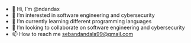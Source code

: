 - 👋 Hi, I’m @ndandax
- 👀 I’m interested in software engineering and cybersecurity
- 🌱 I’m currently learning different programming languages
- 💞️ I’m looking to collaborate on software engineering and cybersecurity
- 📫 How to reach me sebandandala99@gmail.com

<!---
Ndandax/Ndandax is a ✨ special ✨ repository because its `README.md` (this file) appears on your GitHub profile.
You can click the Preview link to take a look at your changes.
--->
